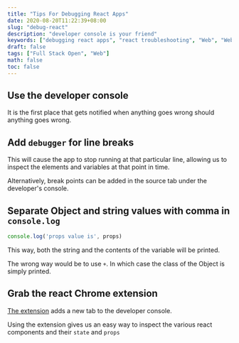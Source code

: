 ```yaml
---
title: "Tips For Debugging React Apps"
date: 2020-08-20T11:22:39+08:00
slug: "debug-react"
description: "developer console is your friend"
keywords: ["debugging react apps", "react troubleshooting", "Web", "Web-dev"]
draft: false
tags: ["Full Stack Open", "Web"]
math: false
toc: false
---
```


## Use the developer console

It is the first place that gets notified when anything goes wrong should anything goes wrong.

## Add `debugger` for line breaks

This will cause the app to stop running at that particular line, allowing us to inspect the elements and variables at that point in time.

Alternatively, break points can be added in the source tab under the developer's console.

## Separate Object and string values with comma in `console.log`

```js
console.log('props value is', props)
```

This way, both the string and the contents of the variable will be printed.

The wrong way would be to use `+`. In which case the class of the Object is simply printed.

## Grab the react Chrome extension

[The extension](https://chrome.google.com/webstore/detail/react-developer-tools/fmkadmapgofadopljbjfkapdkoienihi) adds a new tab to the developer console.

Using the extension gives us an easy way to inspect the various react components and their `state` and `props`
